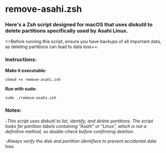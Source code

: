 # remove-asahi.zsh

### Here's a Zsh script designed for macOS that uses diskutil to delete partitions specifically used by Asahi Linux. 

==Before running this script, ensure you have backups of all important data, as deleting partitions can lead to data loss==.

### Instructions:

**Make it executable:**

`chmod +x remove-asahi.zsh`

**Run with sudo:**

`sudo ./remove-asahi.zsh`

### Notes:

-*This script uses diskutil to list, identify, and delete partitions. The script looks for partition labels containing "Asahi" or "Linux", which is not a definitive method, so double-check before confirming deletion.*

-*Always verify the disk and partition identifiers to prevent accidental data loss.*
